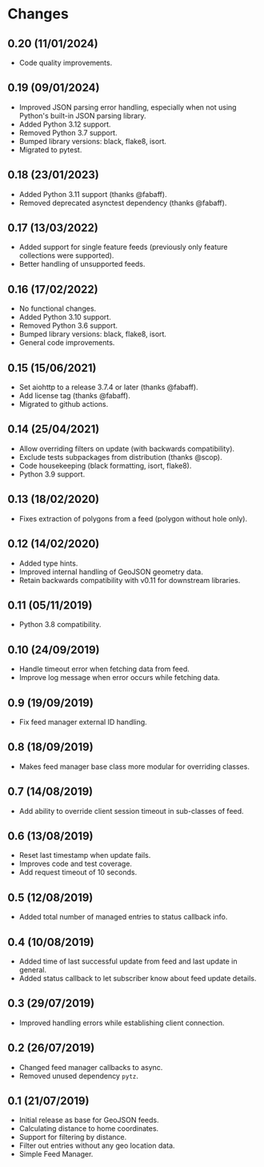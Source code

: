 # Changes

## 0.20 (11/01/2024)
* Code quality improvements.

## 0.19 (09/01/2024)
* Improved JSON parsing error handling, especially when not using Python's built-in JSON parsing library.
* Added Python 3.12 support.
* Removed Python 3.7 support.
* Bumped library versions: black, flake8, isort.
* Migrated to pytest.

## 0.18 (23/01/2023)
* Added Python 3.11 support (thanks @fabaff).
* Removed deprecated asynctest dependency (thanks @fabaff).

## 0.17 (13/03/2022)
* Added support for single feature feeds (previously only feature collections were supported).
* Better handling of unsupported feeds.

## 0.16 (17/02/2022)
* No functional changes.
* Added Python 3.10 support.
* Removed Python 3.6 support.
* Bumped library versions: black, flake8, isort.
* General code improvements.

## 0.15 (15/06/2021)
* Set aiohttp to a release 3.7.4 or later (thanks @fabaff).
* Add license tag (thanks @fabaff).
* Migrated to github actions.

## 0.14 (25/04/2021)
* Allow overriding filters on update (with backwards compatibility).
* Exclude tests subpackages from distribution (thanks @scop).
* Code housekeeping (black formatting, isort, flake8).
* Python 3.9 support.

## 0.13 (18/02/2020)
* Fixes extraction of polygons from a feed (polygon without hole only).

## 0.12 (14/02/2020)
* Added type hints.
* Improved internal handling of GeoJSON geometry data.
* Retain backwards compatibility with v0.11 for downstream libraries.

## 0.11 (05/11/2019)
* Python 3.8 compatibility.

## 0.10 (24/09/2019)
* Handle timeout error when fetching data from feed.
* Improve log message when error occurs while fetching data.

## 0.9 (19/09/2019)
* Fix feed manager external ID handling.

## 0.8 (18/09/2019)
* Makes feed manager base class more modular for overriding classes.

## 0.7 (14/08/2019)
* Add ability to override client session timeout in sub-classes of feed.

## 0.6 (13/08/2019)
* Reset last timestamp when update fails.
* Improves code and test coverage.
* Add request timeout of 10 seconds.

## 0.5 (12/08/2019)
* Added total number of managed entries to status callback info.

## 0.4 (10/08/2019)
* Added time of last successful update from feed and last update in general.
* Added status callback to let subscriber know about feed update details.

## 0.3 (29/07/2019)
* Improved handling errors while establishing client connection.

## 0.2 (26/07/2019)
* Changed feed manager callbacks to async.
* Removed unused dependency `pytz`.

## 0.1 (21/07/2019)
* Initial release as base for GeoJSON feeds.
* Calculating distance to home coordinates.
* Support for filtering by distance.
* Filter out entries without any geo location data.
* Simple Feed Manager.

